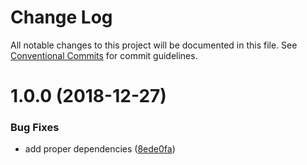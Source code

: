 # Change Log

All notable changes to this project will be documented in this file.
See [Conventional Commits](https://conventionalcommits.org) for commit guidelines.

# 1.0.0 (2018-12-27)

### Bug Fixes

- add proper dependencies ([8ede0fa](https://github.com/hotell/ts-setup/commit/8ede0fa))
